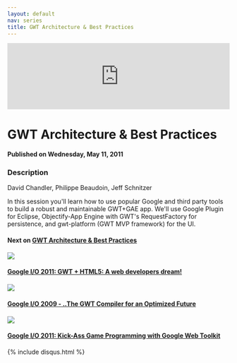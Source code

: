```yaml
---
layout: default
nav: series
title: GWT Architecture & Best Practices
---
```


<div class="container">
    <div class="row mt grid">
        <div class="mt"></div>
        <div class="row" style="margin-bottom: 20px;">
            <div class="col-sm-push-1 col-sm-10 col-md-push-2 col-md-8">
                <div class="video-container">
                    <iframe width="100%" src="https://www.youtube.com/embed/imiquTOLl64" frameborder="0" allowfullscreen></iframe>
                </div>
            </div>
            <div class="clearfix"></div>
            <div class="col-md-8">
                <h1>GWT Architecture & Best Practices</h1>
                <h4>Published on Wednesday, May 11, 2011</h4>
                <h3>Description</h3>
                <p>David Chandler, Philippe Beaudoin, Jeff Schnitzer

In this session you'll learn how to use popular Google and third party tools to build a robust and maintainable GWT+GAE app. We'll use Google Plugin for Eclipse, Objectify-App Engine with GWT's RequestFactory for persistence, and gwt-platform (GWT MVP framework) for the UI.</p>
            </div>
            <div class="col-md-4">
                <h4>Next on <a href="/series/gwt-architecture-best-practices">GWT Architecture & Best Practices</a></h4><div class="row" style="margin-bottom: 20px">
            <div class="col-md-6">
                <a href="/series/gwt-architecture-best-practices/google-i-o-2011-gwt-html5-a-web-developers-dream-">
                    <img src="/img/blank.gif" data-echo="https://i.ytimg.com/vi/KEkR1ox_K10/hqdefault.jpg" class="img-responsive" />
                </a>
            </div>
            <div class="col-md-6">
                <h4>
                    <a href="/series/gwt-architecture-best-practices/google-i-o-2011-gwt-html5-a-web-developers-dream-">Google I/O 2011: GWT + HTML5: A web developers dream!</a>
                </h4>
            </div>
        </div><div class="row" style="margin-bottom: 20px">
            <div class="col-md-6">
                <a href="/series/gwt-architecture-best-practices/google-i-o-2009-the-gwt-compiler-for-an-optimized-future">
                    <img src="/img/blank.gif" data-echo="https://i.ytimg.com/vi/GrHV54VhlSo/hqdefault.jpg" class="img-responsive" />
                </a>
            </div>
            <div class="col-md-6">
                <h4>
                    <a href="/series/gwt-architecture-best-practices/google-i-o-2009-the-gwt-compiler-for-an-optimized-future">Google I/O 2009 - ..The GWT Compiler for an Optimized Future</a>
                </h4>
            </div>
        </div><div class="row" style="margin-bottom: 20px">
            <div class="col-md-6">
                <a href="/series/gwt-architecture-best-practices/google-i-o-2011-kick-ass-game-programming-with-google-web-toolkit">
                    <img src="/img/blank.gif" data-echo="https://i.ytimg.com/vi/F_sbusEUz5w/hqdefault.jpg" class="img-responsive" />
                </a>
            </div>
            <div class="col-md-6">
                <h4>
                    <a href="/series/gwt-architecture-best-practices/google-i-o-2011-kick-ass-game-programming-with-google-web-toolkit">Google I/O 2011: Kick-Ass Game Programming with Google Web Toolkit</a>
                </h4>
            </div>
        </div>
            </div>
            <div class="col-md-8">
                {% include disqus.html %}
            </div>
        </div>
    </div>
    <div class="row mt grid"></div>
</div>

